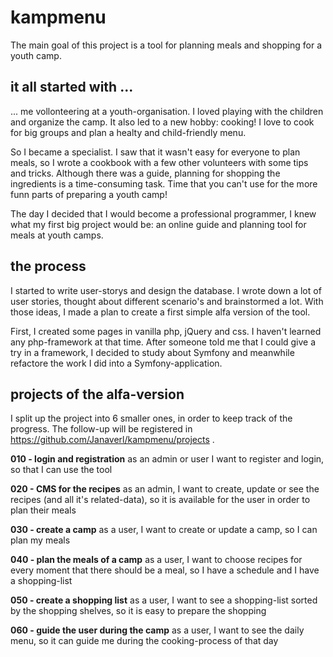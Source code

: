 # kampmenu
The main goal of this project is a tool for planning meals and shopping for a youth camp.

## it all started with ...
... me vollonteering at a youth-organisation. I loved playing with the children and organize the camp. It also led to a new hobby: cooking! I love to cook for big groups and plan a healty and child-friendly menu.

So I became a specialist. I saw that it wasn't easy for everyone to plan meals, so I wrote a cookbook with a few other volunteers with some tips and tricks. Although there was a guide, planning for shopping the ingredients is a time-consuming task. Time that you can't use for the more funn parts of preparing a youth camp!

The day I decided that I would become a professional programmer, I knew what my first big project would be: an online guide and planning tool for meals at youth camps.

## the process
I started to write user-storys and design the database.
I wrote down a lot of user stories, thought about different scenario's and brainstormed a lot.
With those ideas, I made a plan to create a first simple alfa version of the tool.

First, I created some pages in vanilla php, jQuery and css. I haven't learned any php-framework at that time.
After someone told me that I could give a try in a framework, I decided to study about Symfony and meanwhile refactore the work I did into a Symfony-application.
  
## projects of the alfa-version
I split up the project into 6 smaller ones, in order to keep track of the progress.
The follow-up will be registered in https://github.com/Janaverl/kampmenu/projects .

**010 - login and registration**
as an admin or user I want to register and login, so that I can use the tool

**020 - CMS for the recipes**
as an admin, I want to create, update or see the recipes (and all it's related-data), so it is available for the user in order to plan their meals

**030 - create a camp**
as a user, I want to create or update a camp, so I can plan my meals

**040 - plan the meals of a camp**
as a user, I want to choose recipes for every moment that there should be a meal, so I have a schedule and I have a shopping-list

**050 - create a shopping list**
as a user, I want to see a shopping-list sorted by the shopping shelves, so it is easy to prepare the shopping

**060 - guide the user during the camp**
as a user, I want to see the daily menu, so it can guide me during the cooking-process of that day
